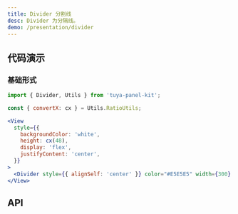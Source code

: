 ```yaml
---
title: Divider 分割线
desc: Divider 为分隔线。
demo: /presentation/divider
---
```


## 代码演示

### 基础形式

```jsx
import { Divider, Utils } from 'tuya-panel-kit';

const { convertX: cx } = Utils.RatioUtils;

<View
  style={{
    backgroundColor: 'white',
    height: cx(48),
    display: 'flex',
    justifyContent: 'center',
  }}
>
  <Divider style={{ alignSelf: 'center' }} color="#E5E5E5" width={300} />
</View>
```

## API

<API name="DividerProps" />

